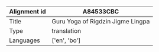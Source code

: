|Alignment id | A84533CBC
| --- | --- 
|Title | Guru Yoga of Rigdzin Jigme Lingpa 
|Type | translation
|Languages | ['en', 'bo']